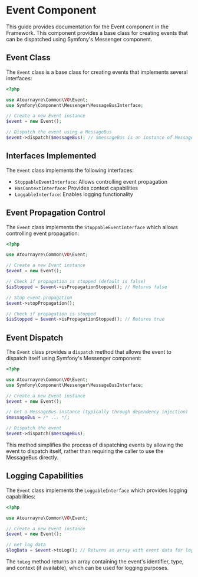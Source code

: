 # Event Component

This guide provides documentation for the Event component in the Framework. This component provides a base class for creating events that can be dispatched using Symfony's Messenger component.

## Event Class

The `Event` class is a base class for creating events that implements several interfaces:

```php
<?php

use Atournayre\Common\VO\Event;
use Symfony\Component\Messenger\MessageBusInterface;

// Create a new Event instance
$event = new Event();

// Dispatch the event using a MessageBus
$event->dispatch($messageBus); // $messageBus is an instance of MessageBusInterface
```

## Interfaces Implemented

The `Event` class implements the following interfaces:

- `StoppableEventInterface`: Allows controlling event propagation
- `HasContextInterface`: Provides context capabilities
- `LoggableInterface`: Enables logging functionality

## Event Propagation Control

The `Event` class implements the `StoppableEventInterface` which allows controlling event propagation:

```php
<?php

use Atournayre\Common\VO\Event;

// Create a new Event instance
$event = new Event();

// Check if propagation is stopped (default is false)
$isStopped = $event->isPropagationStopped(); // Returns false

// Stop event propagation
$event->stopPropagation();

// Check if propagation is stopped
$isStopped = $event->isPropagationStopped(); // Returns true
```

## Event Dispatch

The `Event` class provides a `dispatch` method that allows the event to dispatch itself using Symfony's Messenger component:

```php
<?php

use Atournayre\Common\VO\Event;
use Symfony\Component\Messenger\MessageBusInterface;

// Create a new Event instance
$event = new Event();

// Get a MessageBus instance (typically through dependency injection)
$messageBus = /* ... */;

// Dispatch the event
$event->dispatch($messageBus);
```

This method simplifies the process of dispatching events by allowing the event to dispatch itself, rather than requiring the caller to use the MessageBus directly.

## Logging Capabilities

The `Event` class implements the `LoggableInterface` which provides logging capabilities:

```php
<?php

use Atournayre\Common\VO\Event;

// Create a new Event instance
$event = new Event();

// Get log data
$logData = $event->toLog(); // Returns an array with event data for logging
```

The `toLog` method returns an array containing the event's identifier, type, and context (if available), which can be used for logging purposes.
